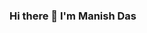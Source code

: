 ### Hi there 👋 I'm Manish Das

<!--
**manishdas12/manishdas12** is a ✨ _special_ ✨ repository because its `README.md` (this file) appears on your GitHub profile.

🚀 About Me
Creative and results-driven software engineer with a strong background in full-stack development and blockchain technology. Proficient in the MERN stack with hands-on experience in crafting decentralized applications.

🛠️ Technologies I Work With
DLT Frameworks and Tools: Hyperledger Fabric, Hyperledger Explorer
Deployment: Docker, Kubernetes
Programming Languages: NodeJS
Database: MongoDB, PostgreSQL
Version Control: Git & GitHub, Bit-Bucket
Front-End Development/ UI: ReactJs, Bootstrap, HTML
Framework’s: Express, Jest
IDE: Vs-code, Eclipse
Learning & Sharing
I'm a firm believer in continuous learning and knowledge sharing. You'll often find me:

📚 Reading research papers on blockchain and cryptography.
📢 Collaborating on blockchain projects.
Thanks for visiting my GitHub profile! Let's build the decentralized future together. 🌟
-->
